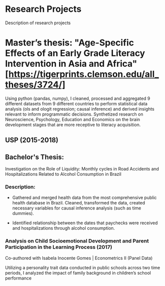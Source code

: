 # Research Projects
Description of research projects

# Master’s thesis: "Age-Specific Effects of an Early Grade Literacy Intervention in Asia and Africa"[https://tigerprints.clemson.edu/all_theses/3724/]

Using python (pandas, numpy), I cleaned, processed and aggregated 9
different datasets from 9 different countries to perform statistical data
analysis (ols and ologit regression; causal inference) and derived
insights relevant to inform programmatic decisions.
Synthetized research on Neuroscience, Psychology, Education and
Economics on the brain development stages that are more receptive to
literacy acquisition.


## USP (2015-2018)

## Bachelor's Thesis: 
Investigation on the Role of Liquidity: Monthly cycles in
Road Accidents and Hospitalizations Related to Alcohol
Consumption in Brazil

### Description:
- Gathered and merged health data from the most comprehensive public
health database in Brazil. Cleaned, transformed the data, created
necessary variables for causal inference analysis (such as time
dummies).

- Identified relationship between the dates that paychecks were received
and hospitalizations through alcohol consumption.

### Analysis on Child Socioemotional Development and Parent Participation in the Learning Process (2017)
Co-authored with Isabela Inocente Gomes | Econometrics II (Panel Data)

Utilizing a personality trait data conducted in public schools across two time periods, I analyzed the impact of family background in children’s school performance

